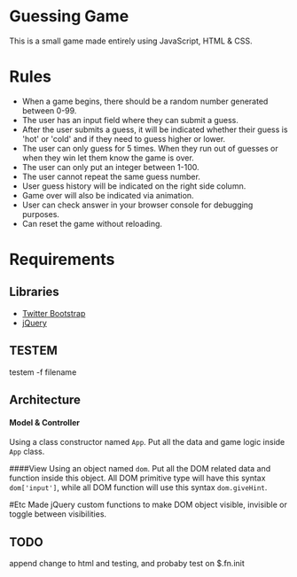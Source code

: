 # Guessing Game
This is a small game made entirely using JavaScript, HTML & CSS.

# Rules
* When a game begins, there should be a random number generated between 0-99.
* The user has an input field where they can submit a guess.
* After the user submits a guess, it will be indicated whether their guess is 'hot' or 'cold' and if they need to guess higher or lower.
* The user can only guess for 5 times. When they run out of guesses or when they win let them know the game is over.
* The user can only put an integer between 1-100.
* The user cannot repeat the same guess number.
* User guess history will be indicated on the right side column.
* Game over will also be indicated via animation.
* User can check answer in your browser console for debugging purposes.
* Can reset the game without reloading.

# Requirements
## Libraries
* [Twitter Bootstrap](http://getbootstrap.com/)
* [jQuery](http://jquery.com/)


## TESTEM

testem -f filename


## Architecture
#### Model & Controller
Using a class constructor named `App`.  Put all the data and game logic inside `App` class.

####View
Using an object named `dom`.  Put all the DOM related data and function inside this object.
All DOM primitive type will have this syntax `dom['input']`, while all DOM function will use this syntax `dom.giveHint`.

#Etc
Made jQuery custom functions to make DOM object visible, invisible or toggle between visibilities.

## TODO


append change to html and testing, and probaby test on $.fn.init
